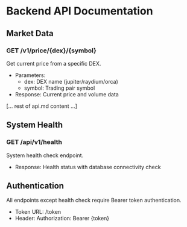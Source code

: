 # Backend API Documentation

## Market Data

### GET /v1/price/{dex}/{symbol}
Get current price from a specific DEX.
- Parameters:
  - dex: DEX name (jupiter/raydium/orca)
  - symbol: Trading pair symbol
- Response: Current price and volume data

[... rest of api.md content ...]

## System Health

### GET /api/v1/health
System health check endpoint.
- Response: Health status with database connectivity check

## Authentication
All endpoints except health check require Bearer token authentication.
- Token URL: /token
- Header: Authorization: Bearer {token}
